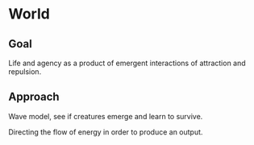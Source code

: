 # World 
## Goal
Life and agency as a product of emergent interactions of attraction and repulsion.
 
## Approach
Wave model, see if creatures emerge and learn to survive.

Directing the flow of energy in order to produce an output.

